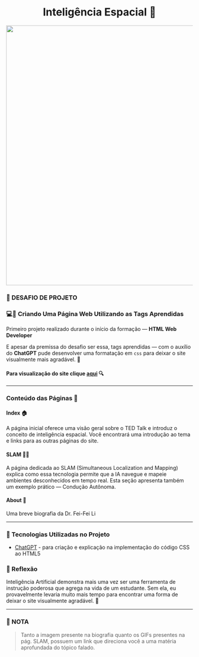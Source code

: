<div align="center">

# Inteligência Espacial 🌌
<img width="700" src="https://www.ediiie.com/blog/assets/admin/uploads/what-is-spatial-intelligence-how-it-drives-ai-advancements.jpg">

</div>

### 💾 DESAFIO DE PROJETO
### 💻🔖 Criando Uma Página Web Utilizando as Tags Aprendidas

Primeiro projeto realizado durante o início da formação — **HTML Web Developer**

E apesar da premissa do desafio ser essa, tags aprendidas — com o auxílio do **ChatGPT** pude desenvolver uma formatação em `css` para deixar o site visualmente mais agradável. 🎉

#### Para visualização do site clique [**aqui**](https://iisrax.github.io/Spatial-Intelligence/) 🔍

--------------------------

### Conteúdo das Páginas 📑

#### Index 🏠
A página inicial oferece uma visão geral sobre o TED Talk e introduz o conceito de inteligência espacial. Você encontrará uma introdução ao tema e links para as outras páginas do site.

#### SLAM 🚗🌳
A página dedicada ao SLAM (Simultaneous Localization and Mapping) explica como essa tecnologia permite que a IA navegue e mapeie ambientes desconhecidos em tempo real. Esta seção apresenta também um exemplo prático — Condução Autônoma.

#### About 📜
Uma breve biografia da Dr. Fei-Fei Li

-----------------------

### 👾 Tecnologias Utilizadas no Projeto

- [ChatGPT](https://chatgpt.com/) - para criação e explicação na implementação do código CSS ao HTML5

### 💭 Reflexão
Inteligência Artificial demonstra mais uma vez ser uma ferramenta de instrução poderosa que agrega na vida de um estudante. Sem ela, eu provavelmente levaria muito mais tempo para encontrar uma forma de deixar o site visualmente agradável. 😤

-------------------------

### 🛑 NOTA
> Tanto a imagem presente na biografia quanto os GIFs presentes na pág. SLAM, possuem um link que direciona você a uma matéria aprofundada do tópico falado.